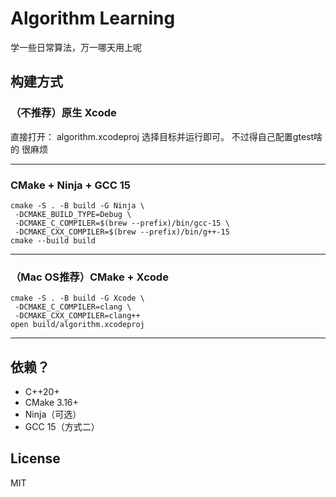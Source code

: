  # Algorithm Learning

 学一些日常算法，万一哪天用上呢

 ## 构建方式

 ### （不推荐）原生 Xcode
 直接打开：
 algorithm.xcodeproj
 选择目标并运行即可。 不过得自己配置gtest啥的 很麻烦
 
 ---

 ### CMake + Ninja + GCC 15
 ```shell
 cmake -S . -B build -G Ninja \
  -DCMAKE_BUILD_TYPE=Debug \
  -DCMAKE_C_COMPILER=$(brew --prefix)/bin/gcc-15 \
  -DCMAKE_CXX_COMPILER=$(brew --prefix)/bin/g++-15
 cmake --build build
 ```

 ---

 ### （Mac OS推荐）CMake + Xcode
  ```shell
 cmake -S . -B build -G Xcode \
   -DCMAKE_C_COMPILER=clang \
   -DCMAKE_CXX_COMPILER=clang++
 open build/algorithm.xcodeproj
  ```

 ---

 ## 依赖？
 - C++20+
 - CMake 3.16+
 - Ninja（可选）
 - GCC 15（方式二）

 ## License
 MIT
  
